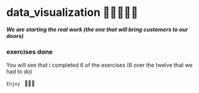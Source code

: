 # data_visualization 🥳🎊🎉🎊🥳
***We are starting the real work 
(the one that will bring customers to our doors)***


### exercises done
You will see that i completed 6 of the exercises (6 over the twelve that we had to do)

```Enjoy ``` 🥳🎊🎉
